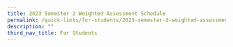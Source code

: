 ```yaml
---
title: 2023 Semester 2 Weighted Assessment Schedule
permalink: /quick-links/for-students/2023-semester-2-weighted-assessment-schedule/
description: ""
third_nav_title: For Students
---
```

